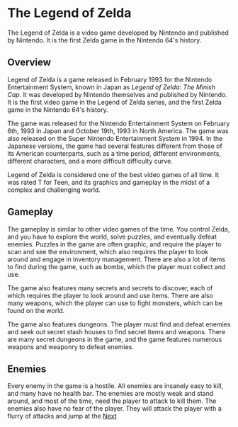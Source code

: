 # The Legend of Zelda

The Legend of Zelda is a video game developed by Nintendo and published by Nintendo. It is the first Zelda game in the Nintendo 64's history.

## Overview

Legend of Zelda is a game released in February 1993 for the Nintendo Entertainment System, known in Japan as _Legend of Zelda: The Minish Cap_. It was developed by Nintendo themselves and published by Nintendo. It is the first video game in the Legend of Zelda series, and the first Zelda game in the Nintendo 64's history.

The game was released for the Nintendo Entertainment System on February 6th, 1993 in Japan and October 19th, 1993 in North America. The game was also released on the Super Nintendo Entertainment System in 1994. In the Japanese versions, the game had several features different from those of its American counterparts, such as a time period, different environments, different characters, and a more difficult difficulty curve.

Legend of Zelda is considered one of the best video games of all time. It was rated T for Teen, and its graphics and gameplay in the midst of a complex and challenging world.

## Gameplay

The gameplay is similar to other video games of the time. You control Zelda, and you have to explore the world, solve puzzles, and eventually defeat enemies. Puzzles in the game are often graphic, and require the player to scan and see the environment, which also requires the player to look around and engage in inventory management. There are also a lot of items to find during the game, such as bombs, which the player must collect and use.

The game also features many secrets and secrets to discover, each of which requires the player to look around and use items. There are also many weapons, which the player can use to fight monsters, which can be found on the world.

The game also features dungeons. The player must find and defeat enemies and seek out secret stash houses to find secret items and weapons. There are many secret dungeons in the game, and the game features numerous weapons and weaponry to defeat enemies.

## Enemies

Every enemy in the game is a hostile. All enemies are insanely easy to kill, and many have no health bar. The enemies are mostly weak and stand around, and most of the time, need the player to attack to kill them. The enemies also have no fear of the player. They will attack the player with a flurry of attacks and jump at the
[Next](221.md)